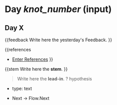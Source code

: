 # Day _knot_number_ (input) #

<h2>Day X</h2>

{{feedback
Write here the yesterday's Feedback.
}}

{{references
* [Enter References](References)
}}

{{stem
Write here the **stem**.
}}

> Write here the **lead-in**.
? hypothesis
  * type: text

* Next -> Flow.Next

